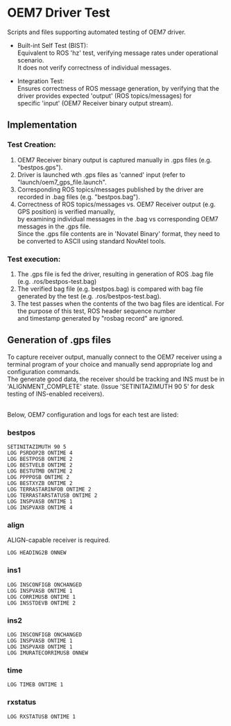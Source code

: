 # OEM7 Driver Test
Scripts and files supporting automated testing of OEM7 driver.  
* Built-int Self Test (BIST):  
   Equivalent to ROS 'hz' test, verifying message rates under operational scenario.    
   It does not verify correctness of individual messages.  

* Integration Test:  
  Ensures correctness of ROS message generation, by verifying that the driver provides expected 'output' (ROS topics/messages) for  
  specific 'input' (OEM7 Receiver binary output stream).  


## Implementation
### Test Creation:
1. OEM7 Receiver binary output is captured manually in .gps files (e.g. "bestpos.gps").  
2. Driver is launched wth .gps files as 'canned' input (refer to "launch/oem7_gps_file.launch".  
3. Corresponding ROS topics/messages published by the driver are recorded in .bag files (e.g. "bestpos.bag").  
4. Correctness of ROS topics/messages vs. OEM7 Receiver output (e.g. GPS position) is verified manually,   
   by examining individual messages in the .bag vs corresponding OEM7 messages in the .gps file.   
   Since the .gps file contents are in 'Novatel Binary' format, they need to be converted to ASCII using standard NovAtel tools.  

### Test execution:
1. The .gps file is fed the driver, resulting in generation of ROS .bag file (e.g. .ros/bestpos-test.bag)  
2. The verified bag file (e.g. bestpos.bag) is compared with bag file generated by the test (e.g. .ros/bestpos-test.bag).  
3. The test passes when the contents of the two bag files are identical. For the purpose of this test, ROS header sequence number  
   and timestamp generated by "rosbag record" are ignored.


## Generation of .gps files
To capture receiver output, manually connect to the OEM7 receiver using a terminal program of your choice and manually send appropriate log and configuration commands.  
The generate good data, the receiver should be tracking and INS must be in 'ALIGNMENT_COMPLETE' state. (Issue 'SETINITAZIMUTH 90 5' for desk testing of INS-enabled receivers).  
&nbsp;
 
Below, OEM7 configuration and logs for each test are listed:  


### bestpos
```
SETINITAZIMUTH 90 5
LOG PSRDOP2B ONTIME 4
LOG BESTPOSB ONTIME 2
LOG BESTVELB ONTIME 2
LOG BESTUTMB ONTIME 2
LOG PPPPOSB ONTIME 2
LOG BESTXYZB ONTIME 2
LOG TERRASTARINFOB ONTIME 2
LOG TERRASTARSTATUSB ONTIME 2
LOG INSPVASB ONTIME 1
LOG INSPVAXB ONTIME 4
```


### align 
ALIGN-capable receiver is required.  
```
LOG HEADING2B ONNEW

```


### ins1
```
LOG INSCONFIGB ONCHANGED
LOG INSPVASB ONTIME 1
LOG CORRIMUSB ONTIME 1
LOG INSSTDEVB ONTIME 2

```

### ins2
```
LOG INSCONFIGB ONCHANGED
LOG INSPVASB ONTIME 1
LOG INSPVAXB ONTIME 1
LOG IMURATECORRIMUSB ONNEW
```

### time
```
LOG TIMEB ONTIME 1
```

### rxstatus
```
LOG RXSTATUSB ONTIME 1
```


